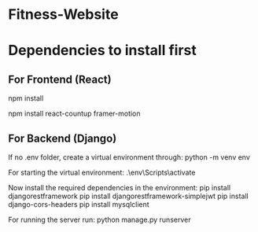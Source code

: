 # Fitness-Website

# Dependencies to install first

## For Frontend (React)
npm install

npm install react-countup framer-motion

## For Backend (Django)

If no .env folder, create a virtual environment through:
python -m venv env

For starting the virtual environment:
.\env\Scripts\activate

Now install the required dependencies in the environment:
pip install djangorestframework
pip install djangorestframework-simplejwt
pip install django-cors-headers
pip install mysqlclient

For running the server run:
python manage.py runserver